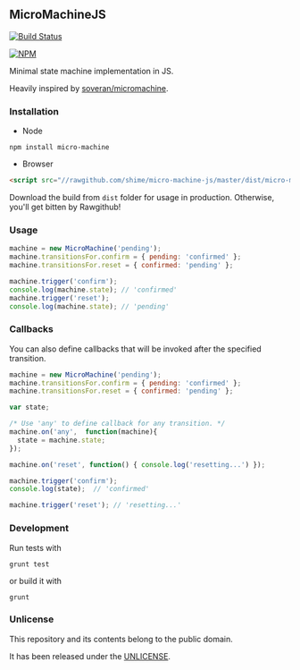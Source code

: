 ## MicroMachineJS

[![Build Status](https://travis-ci.org/shime/micro-machine-js.svg?branch=master)](https://travis-ci.org/shime/micro-machine-js)

[![NPM](https://nodei.co/npm/micro-machine.png?downloads=true)](https://nodei.co/npm/micro-machine/)

Minimal state machine implementation in JS.

Heavily inspired by [soveran/micromachine](https://github.com/soveran/micromachine).


### Installation

* Node

```shell
npm install micro-machine
```

* Browser

```html
<script src="//rawgithub.com/shime/micro-machine-js/master/dist/micro-machine.min.js"></script>
```

Download the build from `dist` folder for usage in production. Otherwise, you'll get bitten by Rawgithub!

### Usage

```javascript
machine = new MicroMachine('pending');
machine.transitionsFor.confirm = { pending: 'confirmed' };
machine.transitionsFor.reset = { confirmed: 'pending' };

machine.trigger('confirm');
console.log(machine.state); // 'confirmed'
machine.trigger('reset');
console.log(machine.state); // 'pending'
```

### Callbacks

You can also define callbacks that will be invoked after the specified transition.

```javascript
machine = new MicroMachine('pending');
machine.transitionsFor.confirm = { pending: 'confirmed' };
machine.transitionsFor.reset = { confirmed: 'pending' };

var state;

/* Use 'any' to define callback for any transition. */
machine.on('any',  function(machine){
  state = machine.state;
});

machine.on('reset', function() { console.log('resetting...') });

machine.trigger('confirm');
console.log(state);  // 'confirmed'

machine.trigger('reset'); // 'resetting...'
```

### Development

Run tests with

    grunt test

or build it with

    grunt

### Unlicense

This repository and its contents belong to the public domain.

It has been released under the [UNLICENSE](https://github.com/shime/micro-machine-js/blob/master/UNLICENSE).
